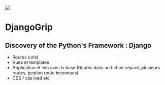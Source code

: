 <img src='https://img.shields.io/badge/Python-Django-green'>

# DjangoGrip
 
## Discovery of the Python's Framework : Django

- Routes (urls)
- Vues et templates
- Application et lien avec la base (Routes dans un fichier séparé, plusieurs routes, gestion route inconnues)
- CSS / css load etc